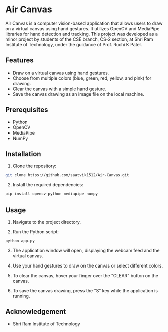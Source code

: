# Air Canvas

Air Canvas is a computer vision-based application that allows users to draw on a virtual canvas using hand gestures. It utilizes OpenCV and MediaPipe libraries for hand detection and tracking. This project was developed as a minor project by students of the CSE branch, CS-2 section, at Shri Ram Institute of Technology, under the guidance of Prof. Ruchi K Patel.

## Features

- Draw on a virtual canvas using hand gestures.
- Choose from multiple colors (blue, green, red, yellow, and pink) for drawing.
- Clear the canvas with a simple hand gesture.
- Save the canvas drawing as an image file on the local machine.

## Prerequisites

- Python
- OpenCV
- MediaPipe
- NumPy

## Installation

1. Clone the repository:

```bash
git clone https://github.com/saatvik1512/Air-Canvas.git
```

2. Install the required dependencies:

```bash
pip install opencv-python mediapipe numpy
```

## Usage

1. Navigate to the project directory.

2. Run the Python script:

```bash
python app.py
```

3. The application window will open, displaying the webcam feed and the virtual canvas.

4. Use your hand gestures to draw on the canvas or select different colors.

5. To clear the canvas, hover your finger over the "CLEAR" button on the canvas.

6. To save the canvas drawing, press the "S" key while the application is running.

## Acknowledgement

- Shri Ram Institute of Technology